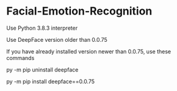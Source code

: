 # Facial-Emotion-Recognition

Use Python 3.8.3 interpreter

Use DeepFace version older than 0.0.75

If you have already installed version newer than 0.0.75, use these commands

py -m pip uninstall deepface

py -m pip install deepface==0.0.75
